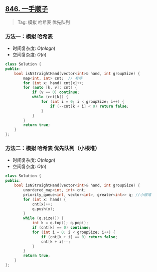 ## [846. 一手顺子](https://leetcode.cn/problems/hand-of-straights/description/)

> Tag: 模拟 哈希表 优先队列

### 方法一：模拟 哈希表
* 时间复杂度: ${O(nlogn)}$
* 空间复杂度: ${O(n)}$
```cpp
class Solution {
public:
    bool isNStraightHand(vector<int>& hand, int groupSize) {
        map<int, int> cnt;  // 有序
        for (int x: hand) cnt[x]++;
        for (auto [k, v]: cnt) {
            if (v == 0) continue;
            while (cnt[k]) {
                for (int i = 0; i < groupSize; i++) {
                    if (--cnt[k + i] < 0) return false;
                }
            }
        }
        return true;
    }
};
```

### 方法二：模拟 哈希表 优先队列（小根堆）
* 时间复杂度: ${O(nlogn)}$
* 空间复杂度: ${O(n)}$
```cpp
class Solution {
public:
    bool isNStraightHand(vector<int>& hand, int groupSize) {
        unordered_map<int, int> cnt;
        priority_queue<int, vector<int>, greater<int>> q; //小根堆
        for (int x: hand) {
            cnt[x]++;
            q.push(x);
        }
        while (q.size()) {
            int k = q.top(); q.pop();
            if (cnt[k] == 0) continue;
            for (int i = 0; i < groupSize; i++) {
                if (cnt[k + i] == 0) return false;
                cnt[k + i]--;
            }
        }
        return true;
    }
};
```